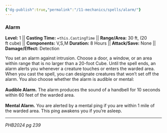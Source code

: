 ```yaml
---
{"dg-publish":true,"permalink":"/11-mechanics/spells/alarm/"}
---
```


### Alarm

**Level:** 1 ||  **Casting Time:** `=this.CastingTime` || **Range/Area:** 30 ft, (20 ft cube) || **Components:** V,S,M
**Duration:** 8 Hours || **Attack/Save:** None || **Damage/Effect:** Detection

You set an alarm against intrusion. Choose a door, a window, or an area within range that is no larger than a 20-foot Cube. Until the spell ends, an alarm alerts you whenever a creature touches or enters the warded area. When you cast the spell, you can designate creatures that won’t set off the alarm. You also choose whether the alarm is audible or mental:<br><br>**Audible Alarm.** The alarm produces the sound of a handbell for 10 seconds within 60 feet of the warded area.<br><br>**Mental Alarm.** You are alerted by a mental ping if you are within 1 mile of the warded area. This ping awakens you if you’re asleep.

---
_PHB2024 pg 239_